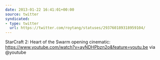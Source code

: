 ```yaml
---
date: 2013-01-22 16:41:01+00:00
source: twitter
syndicated:
- type: twitter
  url: https://twitter.com/roytang/statuses/293760189318959104/
---
```


StarCraft 2: Heart of the Swarm opening cinematic: https://www.youtube.com/watch?v=ayNDHPbzn2o&feature=youtu.be via @youtube